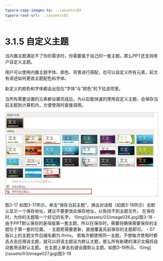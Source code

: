 ```yaml
---
typora-copy-images-to: ..\assets\03
typora-root-url: ..\assets\03
---
```


# 3.1.5  自定义主题

当内置主题满足不了你的需求时，你需要属于自己的一套主题，那么PPT还支持用户自定义主题。

用户可以使用内置主题字体、颜色、背景进行搭配，也可以自定义所有元素，前文有讲述如何更改主题配色和字体。

新定义的颜色和字体都会出现在“字体”与“颜色”的下拉选项里。

当所有需要设置的元素都设置完成后，为以后能快速的使用自定义主题，会保存当前主题到计算机内，方便使用时直接调用。

![img](../../../.gitbook/assets/image025%20%2810%29.jpg)

图3-17 如图3-17所示，单击“保存当前主题”，弹出对话框（如图3-18所示）会默认显示一个保存地址，建议不要更改此保存地址，以免找不到主题文件。 在保存时，为你的主题取一个好记的名字。 !\[img\]\(/assets/03/image026.jpg\)图3-18 - 由于PPT默认保存的是母版第一套主题，所以在保存时，需要将确保需要保存的主题位于第一套的位置。 - 主题若需要更新，直接覆盖先前保存的主题即可。 - 07版以上的主题文件后缀名都为.thmx。 若每次都使用同一主题，不想每次使用时都去点击应用该主题，就可以将该主题设为默认主题，那么所有新建的演示文稿将自动套用该默认主题。 在主题上单击右键设置默认主题，如图3-19所示。 !\[img\]\(/assets/03/image027.jpg\)图3-19

